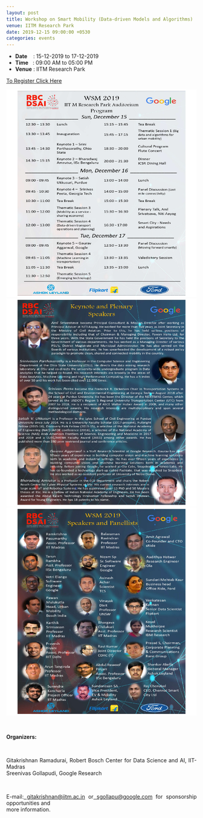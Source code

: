 ```yaml
---
layout: post
title: Workshop on Smart Mobility (Data-driven Models and Algorithms)
venue: IITM Research Park
date: 2019-12-15 09:00:00 +0530
categories: events
---
```


<ul class="mb-5">
        <li><b>Date</b>&nbsp;&nbsp;&nbsp;  : 15-12-2019 to 17-12-2019</li>
        <li><b>Time</b>&nbsp;&nbsp; : 09:00 AM to 05:00 PM </li>
        <li><b>Venue</b> : IITM Research Park</li>
</ul>

<a href="https://forms.gle/Uhv7F2KetQrDFLaH6">To Register Click Here</a><br>


<img src="/images/img-01.png" style="width:700px;height:550px;" />

<img src="/images/img-02.png" style="width:700px;height:550px;" />

<img src="/images/img-03.png" style="widht:700px;height:550px;" />



<br><strong><p align="justify">Organizers:</p></strong>
<br><p align="justify">Gitakrishnan Ramadurai, Robert Bosch Center for Data Science and AI, IIT-Madras <br> Sreenivas Gollapudi, Google Research</p><br>







<p align="justify"> E-mail:<a href="#"> gitakrishnan@iitm.ac.in</a> or<a href="#"> sgollapu@google.com</a> for sponsorship opportunities and<br> more information.</p><br><br>






